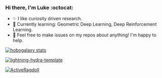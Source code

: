 ### Hi there, I'm Luke :octocat:
- :sparkles: I like curiosity driven research.
- 🌱 Currently learning: Geometric Deep Learning, Deep Reinforcement Learning.
- 💬 Feel free to make issues on my repos about anything! I'm happy to help.


[![hobogalaxy stats](https://github-readme-stats.vercel.app/api?username=hobogalaxy&theme=tokyonight&count_private=true&show_icons=true&include_all_commits=true&)](https://github.com/anuraghazra/github-readme-stats)


[![lightning-hydra-template](https://github-readme-stats.vercel.app/api/pin/?username=hobogalaxy&repo=lightning-hydra-template&theme=tokyonight)](https://github.com/hobogalaxy/lightning-hydra-template)


[![ActiveRagdoll](https://github-readme-stats.vercel.app/api/pin/?username=hobogalaxy&repo=ActiveRagdoll&theme=tokyonight)](https://github.com/hobogalaxy/ActiveRagdoll)

<!-- aaa -->
